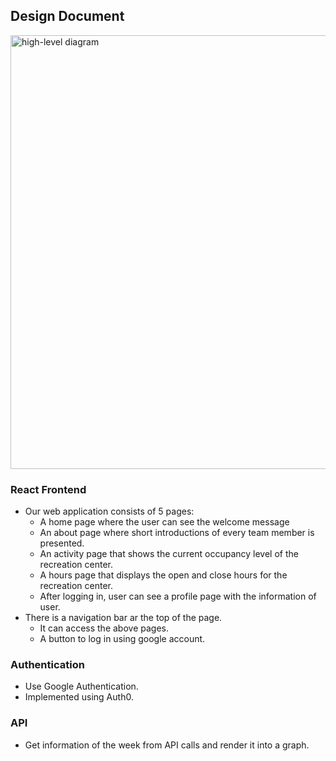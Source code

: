 ## Design Document

<img width="694" alt="high-level diagram" src="https://user-images.githubusercontent.com/49295014/119100097-2c638d00-ba4a-11eb-860c-c9c0b032f682.png">

### React Frontend
- Our web application consists of 5 pages:
  * A home page where the user can see the welcome message
  * An about page where short introductions of every team member is presented.
  * An activity page that shows the current occupancy level of the recreation center.
  * A hours page that displays the open and close hours for the recreation center.
  * After logging in, user can see a profile page with the information of user.
- There is a navigation bar ar the top of the page.
  * It can access the above pages.
  * A button to log in using google account.

### Authentication
- Use Google Authentication.
- Implemented using Auth0.

### API
- Get information of the week from API calls and render it into a graph.


